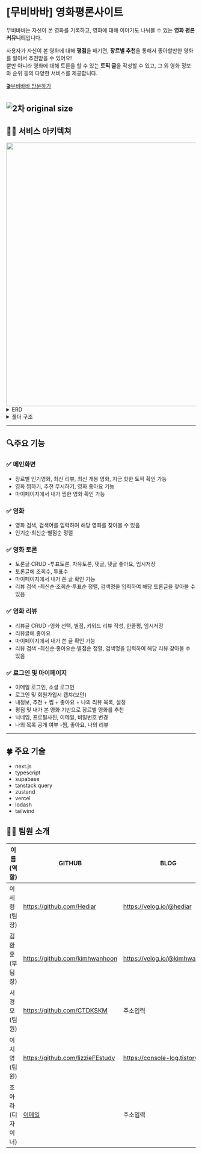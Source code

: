 # [무비바바] 영화평론사이트

무비바바는 자신이 본 영화를 기록하고, 영화에 대해 이야기도 나눠볼 수 있는 **영화 평론 커뮤니티**입니다.

사용자가 자신이 본 영화에 대해 **평점**을 매기면, **장르별 추천**을 통해서 좋아할만한 영화를 알아서 추천받을 수 있어요! <br />
뿐만 아니라 영화에 대해 토론을 할 수 있는 **토픽 글**을 작성할 수 있고, 그 외 영화 정보와 순위 등의 다양한 서비스를 제공합니다.

[🎬무비바바 방문하기](https://moviebaba.vercel.app/)

## ![2차 original size](https://github.com/Hediar/NBC-Project/assets/72387948/24144831-b4ef-4b3f-92a3-6c2f3a84a858)

## 👨‍🔧 서비스 아키텍쳐

<img src="https://github.com/Hediar/NBC-Project/assets/117324859/661467cb-235f-4c09-9d20-a0a76f0a7361" width="700"/>

<details>
<summary>ERD</summary>
<div markdown="1">
![Untitled](https://github.com/Hediar/NBC-Project/assets/72387948/56d509b3-2dbd-49c9-8a58-90bd059a40dd)
</div>
</details>

<details>
<summary>폴더 구조</summary>
<div markdown="2">
📦src  
 ┣ 📂api  
 ┃ ┣ 📂generateUsername  
 ┃ ┃ ┣ 📜generateRandomUsername.ts  
 ┃ ┃ ┣ 📜generateUniqueRandomUsername.ts  
 ┃ ┃ ┗ 📜isUsernameAvailable.ts  
 ┃ ┣ 📂movieStatistics  
 ┃ ┃ ┣ 📜countMovieGenres.ts  
 ┃ ┃ ┣ 📜getGenresUserLikes.ts   
 ┃ ┃ ┣ 📜getLikesByGenres.ts  
 ┃ ┃ ┣ 📜getNumbersOfGenresWatched.ts  
 ┃ ┃ ┣ 📜getOrganizedMovieDetails.ts  
 ┃ ┃ ┣ 📜getRuntimesByGenres.ts  
 ┃ ┃ ┗ 📜getWatchedMoviesList.ts  
 ┃ ┣ 📂supabase  
 ┃ ┃ ┣ 📜getUserIsPublicData.ts  
 ┃ ┃ ┣ 📜saveUserProviderWithEmail.ts  
 ┃ ┃ ┗ 📜toggleIsPublicData.ts
 ┃ ┣ 📜discoverMoviesWithGenreId.ts
 ┃ ┣ 📜doesUserMatch.ts
 ┃ ┣ 📜formatTime.ts
 ┃ ┣ 📜getMovieDataWithMovieIds.ts
 ┃ ┣ 📜getMovieGenres.ts
 ┃ ┣ 📜getMovieNameWIthMovieId.ts
 ┃ ┣ 📜POSTWatchLater.ts
 ┃ ┣ 📜review.ts
 ┃ ┣ 📜supabase-discussion.ts
 ┃ ┗ 📜tmdb.ts
 ┣ 📂app
 ┃ ┣ 📂(auth)
 ┃ ┃ ┣ 📂(route-handler)
 ┃ ┃ ┃ ┣ 📂auth
 ┃ ┃ ┃ ┃ ┣ 📂callback
 ┃ ┃ ┃ ┃ ┃ ┗ 📜route.ts
 ┃ ┃ ┃ ┃ ┣ 📂delete-account
 ┃ ┃ ┃ ┃ ┃ ┗ 📜route.ts
 ┃ ┃ ┃ ┃ ┣ 📂get-userdata
 ┃ ┃ ┃ ┃ ┃ ┗ 📜route.ts
 ┃ ┃ ┃ ┃ ┣ 📂profile
 ┃ ┃ ┃ ┃ ┃ ┣ 📂change-avatar
 ┃ ┃ ┃ ┃ ┃ ┃ ┗ 📜route.ts
 ┃ ┃ ┃ ┃ ┃ ┣ 📂change-password
 ┃ ┃ ┃ ┃ ┃ ┃ ┗ 📜route.ts
 ┃ ┃ ┃ ┃ ┃ ┣ 📂forgot-password
 ┃ ┃ ┃ ┃ ┃ ┃ ┗ 📜route.ts
 ┃ ┃ ┃ ┃ ┃ ┣ 📂name
 ┃ ┃ ┃ ┃ ┃ ┃ ┗ 📜route.ts
 ┃ ┃ ┃ ┃ ┃ ┣ 📂password
 ┃ ┃ ┃ ┃ ┃ ┃ ┗ 📜route.ts
 ┃ ┃ ┃ ┃ ┃ ┣ 📂reauthenticate-user
 ┃ ┃ ┃ ┃ ┃ ┃ ┗ 📜route.ts
 ┃ ┃ ┃ ┃ ┃ ┣ 📂username
 ┃ ┃ ┃ ┃ ┃ ┃ ┗ 📜route.ts
 ┃ ┃ ┃ ┃ ┃ ┗ 📜route.ts
 ┃ ┃ ┃ ┃ ┣ 📂sign-in
 ┃ ┃ ┃ ┃ ┃ ┗ 📜route.ts
 ┃ ┃ ┃ ┃ ┣ 📂sign-out
 ┃ ┃ ┃ ┃ ┃ ┗ 📜route.ts
 ┃ ┃ ┃ ┃ ┗ 📂sign-up
 ┃ ┃ ┃ ┃ ┃ ┗ 📜route.ts
 ┃ ┃ ┃ ┣ 📂oauth
 ┃ ┃ ┃ ┃ ┗ 📂(social-sign-in)
 ┃ ┃ ┃ ┃ ┃ ┣ 📂callback
 ┃ ┃ ┃ ┃ ┃ ┃ ┗ 📜route.ts
 ┃ ┃ ┃ ┃ ┃ ┗ 📂google-sign-in
 ┃ ┃ ┃ ┃ ┃ ┃ ┗ 📜route.ts
 ┃ ┃ ┃ ┃ ┗ 📂search-username
 ┃ ┃ ┃ ┃ ┗ 📜route.ts
 ┃ ┃ ┃ ┣ 📂forgot-password
 ┃ ┃ ┃ ┃ ┣ 📜form.tsx
 ┃ ┃ ┃ ┃ ┣ 📜page.tsx
 ┃ ┃ ┃ ┃ ┗ 📜resetPassword.tsx
 ┃ ┃ ┃ ┣ 📜Message.tsx
 ┃ ┃ ┃ ┣ 📜SocialButtons.backup.tsx
 ┃ ┃ ┃ ┗ 📜SocialButtons.tsx
 ┃ ┃ ┣ 📂common
 ┃ ┃ ┃ ┣ 📂Buttons
 ┃ ┃ ┃ ┃ ┣ 📜AlreadyWatchedButton.tsx
 ┃ ┃ ┃ ┃ ┣ 📜NotYetWatchedButton
 ┃ ┃ ┃ ┃ ┃ ┗ 📜NotYetWatchedButton.tsx
 ┃ ┃ ┃ ┃ ┣ 📜WatchLaterButton.tsx
 ┃ ┃ ┃ ┗ 📜__tests__
 ┃ ┃ ┃ ┃ ┣ 📜AlreadyWatchedButton.test.tsx
 ┃ ┃ ┃ ┃ ┣ 📜NotYetWatchedButton.test.tsx
 ┃ ┃ ┃ ┃ ┗ 📜WatchLaterButton.test.tsx
 ┃ ┃ ┃ ┣ 📜Footer.tsx
 ┃ ┃ ┃ ┣ 📜Header.tsx
 ┃ ┃ ┃ ┗ 📜SideBar.tsx
 ┃ ┃ ┣ 📂redux
 ┃ ┃ ┃ ┣ 📂actions
 ┃ ┃ ┃ ┃ ┗ 📂auth
 ┃ ┃ ┃ ┃ ┃ ┣ 📜actions.ts
 ┃ ┃ ┃ ┃ ┃ ┗ 📜types.ts
 ┃ ┃ ┃ ┣ 📂reducers
 ┃ ┃ ┃ ┃ ┗ 📂auth
 ┃ ┃ ┃ ┃ ┃ ┣ 📜reducers.ts
 ┃ ┃ ┃ ┃ ┃ ┗ 📜types.ts
 ┃ ┃ ┃ ┣ 📂slices
 ┃ ┃ ┃ ┃ ┣ 📂auth
 ┃ ┃ ┃ ┃ ┃ ┣ 📜authSlice.ts
 ┃ ┃ ┃ ┃ ┃ ┗ 📜index.ts
 ┃ ┃ ┃ ┗ 📜store.ts
 ┃ ┃ ┣ 📂util
 ┃ ┃ ┃ ┣ 📂common
 ┃ ┃ ┃ ┃ ┣ 📜auth.ts
 ┃ ┃ ┃ ┃ ┗ 📜i18n
 ┃ ┃ ┃ ┣ 📂i18n
 ┃ ┃ ┃ ┃ ┗ 📜en.ts
 ┃ ┃ ┃ ┗ 📂types
 ┃ ┃ ┃ ┃ ┣ 📜auth.ts
 ┃ ┃ ┃ ┃ ┣ 📜index.ts
 ┃ ┃ ┃ ┃ ┗ 📜i18n.ts
 ┃ ┃ ┣ 📂views
 ┃ ┃ ┃ ┣ 📂auth
 ┃ ┃ ┃ ┃ ┣ 📜auth.tsx
 ┃ ┃ ┃ ┃ ┣ 📜page.tsx
 ┃ ┃ ┃ ┃ ┗ 📜profile.tsx
 ┃ ┃ ┃ ┣ 📂common
 ┃ ┃ ┃ ┃ ┣ 📜Footer.tsx
 ┃ ┃ ┃ ┃ ┣ 📜Header.tsx
 ┃ ┃ ┃ ┃ ┗ 📜SideBar.tsx
 ┃ ┃ ┃ ┗ 📂(route-handler)
 ┃ ┃ ┃ ┃ ┗ 📂auth
 ┃ ┃ ┃ ┃ ┃ ┗ 📂sign-up
 ┃ ┃ ┃ ┃ ┃ ┃ ┗ 📜route.ts
 ┃ ┃ ┃ ┣ 📂movie
 ┃ ┃ ┃ ┃ ┣ 📜discover.tsx
 ┃ ┃ ┃ ┃ ┣ 📜genre.tsx
 ┃ ┃ ┃ ┃ ┣ 📜page.tsx
 ┃ ┃ ┃ ┃ ┗ 📜result.tsx
 ┃ ┃ ┃ ┣ 📂not-found
 ┃ ┃ ┃ ┃ ┗ 📜page.tsx
 ┃ ┃ ┃ ┣ 📂settings
 ┃ ┃ ┃ ┃ ┣ 📂change-email
 ┃ ┃ ┃ ┃ ┃ ┣ 📜form.tsx
 ┃ ┃ ┃ ┃ ┃ ┗ 📜page.tsx
 ┃ ┃ ┃ ┃ ┣ 📂change-password
 ┃ ┃ ┃ ┃ ┃ ┣ 📜form.tsx
 ┃ ┃ ┃ ┃ ┃ ┗ 📜page.tsx
 ┃ ┃ ┃ ┃ ┣ 📂change-username
 ┃ ┃ ┃ ┃ ┃ ┣ 📜form.tsx
 ┃ ┃ ┃ ┃ ┃ ┗ 📜page.tsx
 ┃ ┃ ┃ ┃ ┣ 📂delete-account
 ┃ ┃ ┃ ┃ ┃ ┣ 📜form.tsx
 ┃ ┃ ┃ ┃ ┃ ┗ 📜page.tsx
 ┃ ┃ ┃ ┃ ┣ 📂index.ts
 ┃ ┃ ┃ ┃ ┗ 📂socials
 ┃ ┃ ┃ ┃ ┃ ┣ 📂add
 ┃ ┃ ┃ ┃ ┃ ┃ ┣ 📜form.tsx
 ┃ ┃ ┃ ┃ ┃ ┃ ┗ 📜page.tsx
 ┃ ┃ ┃ ┃ ┃ ┗ 📂delete
 ┃ ┃ ┃ ┃ ┃ ┃ ┣ 📜form.tsx
 ┃ ┃ ┃ ┃ ┃ ┃ ┗ 📜page.tsx
 ┃ ┃ ┃ ┣ 📂user
 ┃ ┃ ┃ ┃ ┣ 📂account
 ┃ ┃ ┃ ┃ ┃ ┣ 📂notifications
 ┃ ┃ ┃ ┃ ┃ ┃ ┣ 📜notifications.tsx
 ┃ ┃ ┃ ┃ ┃ ┃ ┣ 📜page.tsx
 ┃ ┃ ┃ ┃ ┃ ┃ ┗ 📜settings.tsx
 ┃ ┃ ┃ ┃ ┃ ┗ 📜page.tsx
 ┃ ┃ ┃ ┃ ┣ 📂activity
 ┃ ┃ ┃ ┃ ┃ ┣ 📂posts
 ┃ ┃ ┃ ┃ ┃ ┃ ┣ 📜posts.tsx
 ┃ ┃ ┃ ┃ ┃ ┃ ┣ 📜single-post.tsx
 ┃ ┃ ┃ ┃ ┃ ┃ ┗ 📜thread.tsx
 ┃ ┃ ┃ ┃ ┃ ┗ 📜page.tsx
 ┃ ┃ ┃ ┃ ┗ 📂user
 ┃ ┃ ┃ ┃ ┃ ┣ 📂comments
 ┃ ┃ ┃ ┃ ┃ ┃ ┣ 📜comments.tsx
 ┃ ┃ ┃ ┃ ┃ ┃ ┗ 📜page.tsx
 ┃ ┃ ┃ ┃ ┃ ┗ 📜page.tsx
 ┃ ┃ ┣ 📂(store)
 ┃ ┃ ┃ ┗ 📂(auth)
 ┃ ┃ ┃ ┃ ┗ 📂(auth)
 ┃ ┃ ┃ ┃ ┃ ┗ 📜index.ts
 ┃ ┃ ┣ 📂types
 ┃ ┃ ┃ ┣ 📜app.ts
 ┃ ┃ ┃ ┣ 📜auth.ts
 ┃ ┃ ┃ ┣ 📜i18n.ts
 ┃ ┃ ┃ ┗ 📜redux.ts
 ┃ ┃ ┣ 📂util
 ┃ ┃ ┃ ┗ 📂common
 ┃ ┃ ┃ ┃ ┗ 📜auth.ts
 ┃ ┃ ┃ ┣ 📂i18n
 ┃ ┃ ┃ ┃ ┗ 📜en.ts
 ┃ ┃ ┃ ┣ 📂types
 ┃ ┃ ┃ ┃ ┣ 📜auth.ts
 ┃ ┃ ┃ ┃ ┣ 📜i18n.ts
 ┃ ┃ ┃ ┃ ┣ 📜index.ts
 ┃ ┃ ┃ ┃ ┗ 📜redux.ts
 ┃ ┃ ┣ 📂views
 ┃ ┃ ┃ ┣ 📂auth
 ┃ ┃ ┃ ┃ ┣ 📜auth.tsx
 ┃ ┃ ┃ ┃ ┣ 📜index.ts
 ┃ ┃ ┃ ┃ ┣ 📜page.tsx
 ┃ ┃ ┃ ┃ ┗ 📜profile.tsx
 ┃ ┃ ┃ ┣ 📂common
 ┃ ┃ ┃ ┃ ┣ 📜Footer.tsx
 ┃ ┃ ┃ ┃ ┣ 📜Header.tsx
 ┃ ┃ ┃ ┃ ┗ 📜SideBar.tsx
 ┃ ┃ ┃ ┗ 📂(route-handler)
 ┃ ┃ ┃ ┃ ┗ 📂auth
 ┃ ┃ ┃ ┃ ┃ ┗ 📂sign-up
 ┃ ┃ ┃ ┃ ┃ ┃ ┗ 📜route.ts
 ┃ ┃ ┃ ┣ 📂movie
 ┃ ┃ ┃ ┃ ┣ 📜discover.tsx
 ┃ ┃ ┃ ┃ ┣ 📜genre.tsx
 ┃ ┃ ┃ ┃ ┣ 📜index.ts
 ┃ ┃ ┃ ┃ ┣ 📜page.tsx
 ┃ ┃ ┃ ┃ ┣ 📜result.tsx
 ┃ ┃ ┃ ┃ ┗ 📜search.tsx
 ┃ ┃ ┃ ┣ 📂not-found
 ┃ ┃ ┃ ┃ ┗ 📜page.tsx
 ┃ ┃ ┃ ┣ 📂settings
 ┃ ┃ ┃ ┃ ┣ 📂change-email
 ┃ ┃ ┃ ┃ ┃ ┣ 📜form.tsx
 ┃ ┃ ┃ ┃ ┃ ┗ 📜page.tsx
 ┃ ┃ ┃ ┃ ┣ 📂change-password
 ┃ ┃ ┃ ┃ ┃ ┣ 📜form.tsx
 ┃ ┃ ┃ ┃ ┃ ┗ 📜page.tsx
 ┃ ┃ ┃ ┃ ┣ 📂change-username
 ┃ ┃ ┃ ┃ ┃ ┣ 📜form.tsx
 ┃ ┃ ┃ ┃ ┃ ┗ 📜page.tsx
 ┃ ┃ ┃ ┃ ┣ 📂delete-account
 ┃ ┃ ┃ ┃ ┃ ┣ 📜form.tsx
 ┃ ┃ ┃ ┃ ┃ ┗ 📜page.tsx
 ┃ ┃ ┃ ┃ ┣ 📂index.ts
 ┃ ┃ ┃ ┃ ┗ 📂socials
 ┃ ┃ ┃ ┃ ┃ ┣ 📂add
 ┃ ┃ ┃ ┃ ┃ ┃ ┣ 📜form.tsx
 ┃ ┃ ┃ ┃ ┃ ┃ ┗ 📜page.tsx
 ┃ ┃ ┃ ┃ ┃ ┗ 📂delete
 ┃ ┃ ┃ ┃ ┃ ┃ ┣ 📜form.tsx
 ┃ ┃ ┃ ┃ ┃ ┃ ┗ 📜page.tsx
 ┃ ┃ ┃ ┣ 📂user
 ┃ ┃ ┃ ┃ ┣ 📂account
 ┃ ┃ ┃ ┃ ┃ ┣ 📂notifications
 ┃ ┃ ┃ ┃ ┃ ┃ ┣ 📜notifications.tsx
 ┃ ┃ ┃ ┃ ┃ ┃ ┣ 📜page.tsx
 ┃ ┃ ┃ ┃ ┃ ┃ ┗ 📜settings.tsx
 ┃ ┃ ┃ ┃ ┃ ┗ 📜page.tsx
 ┃ ┃ ┃ ┃ ┣ 📂activity
 ┃ ┃ ┃ ┃ ┃ ┣ 📂posts
 ┃ ┃ ┃ ┃ ┃ ┃ ┣ 📜posts.tsx
 ┃ ┃ ┃ ┃ ┃ ┃ ┣ 📜single-post.tsx
 ┃ ┃ ┃ ┃ ┃ ┃ ┗ 📜thread.tsx
 ┃ ┃ ┃ ┃ ┃ ┗ 📜page.tsx
 ┃ ┃ ┃ ┃ ┗ 📂user
 ┃ ┃ ┃ ┃ ┃ ┣ 📂comments
 ┃ ┃ ┃ ┃ ┃ ┃ ┣ 📜comments.tsx
 ┃ ┃ ┃ ┃ ┃ ┃ ┗ 📜page.tsx
 ┃ ┃ ┃ ┃ ┃ ┗ 📜page.tsx
 ┃ ┃ ┃ ┃ ┗ 📜index.ts
 ┃ ┃ ┃ ┗ 📂types
 ┃ ┃ ┃ ┃ ┣ 📜app.ts
 ┃ ┃ ┃ ┃ ┣ 📜auth.ts
 ┃ ┃ ┃ ┃ ┣ 📜i18n.ts
 ┃ ┃ ┃ ┃ ┗ 📜redux.ts
 ┃ ┃ ┗ 📜index.ts
 ┃ ┣ 📂public
 ┃ ┃ ┣ 📂static
 ┃ ┃ ┃ ┣ 📜main.css
 ┃ ┃ ┃ ┗ 📜main.js
 ┃ ┃ ┣ 📜favicon.ico
 ┃ ┃ ┣ 📜index.html
 ┃ ┃ ┗ 📜manifest.webmanifest
 ┃ ┣ 📜App.tsx
 ┃ ┗ 📜index.tsx
 ┣ 📂(models)
 ┃ ┣ 📂api
 ┃ ┃ ┣ 📂generateUsername
 ┃ ┃ ┃ ┣ 📂entity
 ┃ ┃ ┃ ┃ ┗ 📜index.ts
 ┃ ┃ ┃ ┣ 📂interfaces
 ┃ ┃ ┃ ┃ ┣ 📜generateRandomUsername.ts
 ┃ ┃ ┃ ┃ ┣ 📜generateUniqueRandomUsername.ts
 ┃ ┃ ┃ ┃ ┗ 📜isUsernameAvailable.ts
 ┃ ┃ ┃ ┗ 📜index.ts
 ┃ ┃ ┣ 📂movieStatistics
 ┃ ┃ ┃ ┣ 📂entity
 ┃ ┃ ┃ ┃ ┗ 📜index.ts
 ┃ ┃ ┃ ┣ 📂interfaces
 ┃ ┃ ┃ ┃ ┣ 📜countMovieGenres.ts
 ┃ ┃ ┃ ┃ ┣ 📜getGenresUserLikes.ts
 ┃ ┃ ┃ ┃ ┣ 📜getLikesByGenres.ts
 ┃ ┃ ┃ ┃ ┣ 📜getNumbersOfGenresWatched.ts
 ┃ ┃ ┃ ┃ ┣ 📜getOrganizedMovieDetails.ts
 ┃ ┃ ┃ ┃ ┣ 📜getRuntimesByGenres.ts
 ┃ ┃ ┃ ┃ ┗ 📜getWatchedMoviesList.ts
 ┃ ┃ ┃ ┗ 📜index.ts
 ┃ ┃ ┣ 📂supabase
 ┃ ┃ ┃ ┣ 📂entity
 ┃ ┃ ┃ ┃ ┗ 📜index.ts
 ┃ ┃ ┃ ┣ 📂interfaces
 ┃ ┃ ┃ ┃ ┣ 📜getUserIsPublicData.ts
 ┃ ┃ ┃ ┃ ┣ 📜saveUserProviderWithEmail.ts
 ┃ ┃ ┃ ┃ ┗ 📜toggleIsPublicData.ts
 ┃ ┃ ┃ ┗ 📜index.ts
 ┃ ┃ ┣ 📂discoverMoviesWithGenreId.ts
 ┃ ┃ ┣ 📂doesUserMatch.ts
 ┃ ┃ ┣ 📂formatTime.ts
 ┃ ┃ ┣ 📂getMovieDataWithMovieIds.ts
 ┃ ┃ ┣ 📂getMovieGenres.ts
 ┃ ┃ ┣ 📂getMovieNameWIthMovieId.ts
 ┃ ┃ ┣ 📂POSTWatchLater.ts
 ┃ ┃ ┣ 📂review.ts
 ┃ ┃ ┣ 📂supabase-discussion.ts
 ┃ ┃ ┗ 📂tmdb.ts
 ┃ ┗ 📜index.ts
 ┃ ┣ 📂app
 ┃ ┃ ┣ 📂(auth)
 ┃ ┃ ┃ ┣ 📂(route-handler)
 ┃ ┃ ┃ ┃ ┣ 📂auth
 ┃ ┃ ┃ ┃ ┃ ┗ 📂callback
 ┃ ┃ ┃ ┃ ┃ ┃ ┗ 📜route.ts
 ┃ ┃ ┃ ┃ ┃ ┣ 📂delete-account
 ┃ ┃ ┃ ┃ ┃ ┃ ┗ 📜route.ts
 ┃ ┃ ┃ ┃ ┃ ┣ 📂get-userdata
 ┃ ┃ ┃ ┃ ┃ ┃ ┗ 📜route.ts
 ┃ ┃ ┃ ┃ ┃ ┣ 📂profile
 ┃ ┃ ┃ ┃ ┃ ┃ ┣ 📂change-avatar
 ┃ ┃ ┃ ┃ ┃ ┃ ┃ ┗ 📜route.ts
 ┃ ┃ ┃ ┃ ┃ ┃ ┣ 📂change-password
 ┃ ┃ ┃ ┃ ┃ ┃ ┃ ┗ 📜route.ts
 ┃ ┃ ┃ ┃ ┃ ┃ ┣ 📂forgot-password
 ┃ ┃ ┃ ┃ ┃ ┃ ┃ ┗ 📜route.ts
 ┃ ┃ ┃ ┃ ┃ ┃ ┣ 📂name
 ┃ ┃ ┃ ┃ ┃ ┃ ┃ ┗ 📜route.ts
 ┃ ┃ ┃ ┃ ┃ ┃ ┣ 📂password
 ┃ ┃ ┃ ┃ ┃ ┃ ┃ ┗ 📜route.ts
 ┃ ┃ ┃ ┃ ┃ ┃ ┣ 📂reauthenticate-user
 ┃ ┃ ┃ ┃ ┃ ┃ ┃ ┗ 📜route.ts
 ┃ ┃ ┃ ┃ ┃ ┃ ┣ 📂username
 ┃ ┃ ┃ ┃ ┃ ┃ ┃ ┗ 📜route.ts
 ┃ ┃ ┃ ┃ ┃ ┃ ┗ 📜route.ts
 ┃ ┃ ┃ ┃ ┃ ┗ 📜route.ts
 ┃ ┃ ┃ ┃ ┣ 📂sign-in
 ┃ ┃ ┃ ┃ ┃ ┗ 📜route.ts
 ┃ ┃ ┃ ┃ ┣ 📂sign-out
 ┃ ┃ ┃ ┃ ┃ ┗ 📜route.ts
 ┃ ┃ ┃ ┃ ┗ 📂sign-up
 ┃ ┃ ┃ ┃ ┃ ┗ 📜route.ts
 ┃ ┃ ┃ ┣ 📂oauth
 ┃ ┃ ┃ ┃ ┗ 📂(social-sign-in)
 ┃ ┃ ┃ ┃ ┃ ┣ 📂callback
 ┃ ┃ ┃ ┃ ┃ ┃ ┗ 📜route.ts
 ┃ ┃ ┃ ┃ ┃ ┗ 📂google-sign-in
 ┃ ┃ ┃ ┃ ┃ ┃ ┗ 📜route.ts
 ┃ ┃ ┃ ┃ ┗ 📂search-username
 ┃ ┃ ┃ ┃ ┗ 📜route.ts
 ┃ ┃ ┃ ┣ 📂forgot-password
 ┃ ┃ ┃ ┃ ┣ 📜form.tsx
 ┃ ┃ ┃ ┃ ┣ 📜page.tsx
 ┃ ┃ ┃ ┃ ┗ 📜route.ts
 ┃ ┃ ┃ ┣ 📂index.ts
 ┃ ┃ ┃ ┣ 📂name
 ┃ ┃ ┃ ┃ ┣ 📜form.tsx
 ┃ ┃ ┃ ┃ ┣ 📜page.tsx
 ┃ ┃ ┃ ┃ ┗ 📜route.ts
 ┃ ┃ ┃ ┣ 📂password
 ┃ ┃ ┃ ┃ ┣ 📜form.tsx
 ┃ ┃ ┃ ┃ ┣ 📜page.tsx
 ┃ ┃ ┃ ┃ ┗ 📜route.ts
 ┃ ┃ ┃ ┣ 📂reauthenticate-user
 ┃ ┃ ┃ ┃ ┣ 📜form.tsx
 ┃ ┃ ┃ ┃ ┣ 📜page.tsx
 ┃ ┃ ┃ ┃ ┗ 📜route.ts
 ┃ ┃ ┃ ┣ 📂username
 ┃ ┃ ┃ ┃ ┣ 📜form.tsx
 ┃ ┃ ┃ ┃ ┣ 📜page.tsx
 ┃ ┃ ┃ ┃ ┗ 📜route.ts
 ┃ ┃ ┃ ┗ 📜route.ts
 ┃ ┃ ┣ 📂user
 ┃ ┃ ┃ ┣ 📂account
 ┃ ┃ ┃ ┃ ┣ 📂(route-handler)
 ┃ ┃ ┃ ┃ ┃ ┣ 📂notifications
 ┃ ┃ ┃ ┃ ┃ ┃ ┣ 📂index.ts
 ┃ ┃ ┃ ┃ ┃ ┃ ┣ 📂notifications
 ┃ ┃ ┃ ┃ ┃ ┃ ┃ ┣ 📜page.tsx
 ┃ ┃ ┃ ┃ ┃ ┃ ┃ ┣ 📜settings.tsx
 ┃ ┃ ┃ ┃ ┃ ┃ ┃ ┗ 📜toggle.tsx
 ┃ ┃ ┃ ┃ ┃ ┃ ┣ 📜page.tsx
 ┃ ┃ ┃ ┃ ┃ ┃ ┗ 📜settings.tsx
 ┃ ┃ ┃ ┃ ┃ ┣ 📂posts
 ┃ ┃ ┃ ┃ ┃ ┃ ┣ 📜posts.tsx
 ┃ ┃ ┃ ┃ ┃ ┃ ┣ 📜single-post.tsx
 ┃ ┃ ┃ ┃ ┃ ┃ ┣ 📜thread.tsx
 ┃ ┃ ┃ ┃ ┃ ┃ ┗ 📜vote.tsx
 ┃ ┃ ┃ ┃ ┃ ┣ 📂settings
 ┃ ┃ ┃ ┃ ┃ ┃ ┣ 📜change-email.tsx
 ┃ ┃ ┃ ┃ ┃ ┃ ┣ 📜change-password.tsx
 ┃ ┃ ┃ ┃ ┃ ┃ ┣ 📜change-username.tsx
 ┃ ┃ ┃ ┃ ┃ ┃ ┣ 📜delete-account.tsx
 ┃ ┃ ┃ ┃ ┃ ┃ ┗ 📜index.ts
 ┃ ┃ ┃ ┃ ┃ ┣ 📂user
 ┃ ┃ ┃ ┃ ┃ ┃ ┣ 📂comments
 ┃ ┃ ┃ ┃ ┃ ┃ ┃ ┣ 📜index.ts
 ┃ ┃ ┃ ┃ ┃ ┃ ┃ ┗ 📜post.ts
 ┃ ┃ ┃ ┃ ┃ ┃ ┣ 📜comments.tsx
 ┃ ┃ ┃ ┃ ┃ ┃ ┗ 📜index.ts
 ┃ ┃ ┃ ┃ ┃ ┗ 📜route.ts
 ┃ ┃ ┃ ┃ ┗ 📜index.ts
 ┃ ┃ ┃ ┗ 📂posts
 ┃ ┃ ┃ ┃ ┣ 📂(post)
 ┃ ┃ ┃ ┃ ┃ ┗ 📂comments
 ┃ ┃ ┃ ┃ ┃ ┃ ┣ 📂entity
 ┃ ┃ ┃ ┃ ┃ ┃ ┃ ┗ 📜index.ts
 ┃ ┃ ┃ ┃ ┃ ┃ ┣ 📂interfaces
 ┃ ┃ ┃ ┃ ┃ ┃ ┃ ┣ 📜addComment.ts
 ┃ ┃ ┃ ┃ ┃ ┃ ┃ ┣ 📜addReply.ts
 ┃ ┃ ┃ ┃ ┃ ┃ ┃ ┣ 📜deleteComment.ts
 ┃ ┃ ┃ ┃ ┃ ┃ ┃ ┣ 📜deleteReply.ts
 ┃ ┃ ┃ ┃ ┃ ┃ ┃ ┣ 📜getComments.ts
 ┃ ┃ ┃ ┃ ┃ ┃ ┃ ┣ 📜getReplies.ts
 ┃ ┃ ┃ ┃ ┃ ┃ ┃ ┣ 📜getReply.ts
 ┃ ┃ ┃ ┃ ┃ ┃ ┃ ┣ 📜updateComment.ts
 ┃ ┃ ┃ ┃ ┃ ┃ ┃ ┗ 📜updateReply.ts
 ┃ ┃ ┃ ┃ ┃ ┃ ┗ 📜index.ts
 ┃ ┃ ┃ ┃ ┃ ┗ 📜route.ts
 ┃ ┃ ┃ ┃ ┣ 📂entity
 ┃ ┃ ┃ ┃ ┃ ┗ 📜index.ts
 ┃ ┃ ┃ ┃ ┣ 📂interfaces
 ┃ ┃ ┃ ┃ ┃ ┣ 📜createPost.ts
 ┃ ┃ ┃ ┃ ┃ ┣ 📜deletePost.ts
 ┃ ┃ ┃ ┃ ┃ ┣ 📜getPosts.ts
 ┃ ┃ ┃ ┃ ┃ ┣ 📜getPostsByUserId.ts
 ┃ ┃ ┃ ┃ ┃ ┣ 📜getPostsForHomepage.ts
 ┃ ┃ ┃ ┃ ┃ ┣ 📜getSinglePost.ts
 ┃ ┃ ┃ ┃ ┃ ┣ 📜updatePost.ts
 ┃ ┃ ┃ ┃ ┃ ┗ 📜userLikesPost.ts
 ┃ ┃ ┃ ┃ ┗ 📜index.ts
 ┃ ┃ ┃ ┗ 📂interfaces
 ┃ ┃ ┃ ┃ ┗ 📜index.ts
 ┃ ┃ ┗ 📂search
 ┃ ┃ ┃ ┣ 📂(search-username)
 ┃ ┃ ┃ ┃ ┣ 📂search
 ┃ ┃ ┃ ┃ ┃ ┗ 📂get-user
 ┃ ┃ ┃ ┃ ┃ ┗ 📜index.ts
 ┃ ┃ ┃ ┃ ┗ 📜route.ts
 ┃ ┃ ┃ ┣ 📂search-genres
 ┃ ┃ ┃ ┃ ┣ 📂search-genre
 ┃ ┃ ┃ ┃ ┃ ┗ 📂genre
 ┃ ┃ ┃ ┃ ┃ ┃ ┣ 📂get-genre-details
 ┃ ┃ ┃ ┃ ┃ ┃ ┃ ┗ 📂search-genre
 ┃ ┃ ┃ ┃ ┃ ┃ ┃ ┃ ┗ 📂index.ts
 ┃ ┃ ┃ ┃ ┃ ┃ ┃ ┗ 📜index.ts
 ┃ ┃ ┃ ┃ ┃ ┃ ┣ 📂get-genre
 ┃ ┃ ┃ ┃ ┃ ┃ ┃ ┗ 📜index.ts
 ┃ ┃ ┃ ┃ ┃ ┃ ┗ 📜route.ts
 ┃ ┃ ┃ ┃ ┃ ┗ 📜search.ts
 ┃ ┃ ┃ ┃ ┣ 📂search-genres
 ┃ ┃ ┃ ┃ ┃ ┗ 📜index.ts
 ┃ ┃ ┃ ┃ ┣ 📂search-movie
 ┃ ┃ ┃ ┃ ┃ ┗ 📂get-movie
 ┃ ┃ ┃ ┃ ┃ ┃ ┣ 📂index.ts
 ┃ ┃ ┃ ┃ ┃ ┃ ┗ 📜route.ts
 ┃ ┃ ┃ ┃ ┃ ┗ 📜search.ts
 ┃ ┃ ┃ ┃ ┣ 📂search-users
 ┃ ┃ ┃ ┃ ┃ ┗ 📂get-user
 ┃ ┃ ┃ ┃ ┃ ┃ ┣ 📂index.ts
 ┃ ┃ ┃ ┃ ┃ ┃ ┗ 📜route.ts
 ┃ ┃ ┃ ┃ ┃ ┗ 📜search.ts
 ┃ ┃ ┃ ┃ ┣ 📂search.ts
 ┃ ┃ ┃ ┃ ┗ 📜index.ts
 ┃ ┃ ┃ ┗ 📂user-movie
 ┃ ┃ ┃ ┃ ┣ 📂index.ts
 ┃ ┃ ┃ ┃ ┗ 📜route.ts
 ┃ ┃ ┣ 📜index.ts
 ┃ ┃ ┗ 📂user-genres
 ┃ ┃ ┃ ┣ 📂genre
 ┃ ┃ ┃ ┃ ┣ 📂index.ts
 ┃ ┃ ┃ ┃ ┗ 📜route.ts
 ┃ ┃ ┃ ┗ 📜index.ts
 ┃ ┗ 📂models
 ┃ ┃ ┣ 📜api.ts
 ┃ ┃ ┣ 📜app.ts
 ┃ ┃ ┣ 📜auth.ts
 ┃ ┃ ┣ 📜i18n.ts
 ┃ ┃ ┗ 📜redux.ts
 ┣ 📂public
 ┃ ┣ 📂static
 ┃ ┃ ┣ 📜main.css
 ┃ ┃ ┗ 📜main.js
 ┃ ┣ 📜favicon.ico
 ┃ ┣ 📜index.html
 ┃ ┗ 📜manifest.webmanifest
 ┣ 📜App.tsx
 ┗ 📜index.tsx

</div>
</details>

---

## 🔍주요 기능

### ✅ 메인화면

- 장르별 인기영화, 최신 리뷰, 최신 개봉 영화, 지금 핫한 토픽 확인 가능
- 영화 찜하기, 추천 무시하기, 영화 좋아요 기능
- 마이페이지에서 내가 찜한 영화 확인 가능

### ✅ 영화

- 영화 검색, 검색어를 입력하여 해당 영화를 찾아볼 수 있음
- 인기순·최신순·별점순 정렬

### ✅ 영화 토론

- 토론글 CRUD -투표토론, 자유토론, 댓글, 댓글 좋아요, 임시저장
- 토론글에 조회수, 투표수
- 마이페이지에서 내가 쓴 글 확인 가능
- 리뷰 검색 -최신순·조회순·투표순 정렬, 검색명을 입력하여 해당 토론글을 찾아볼 수 있음

### ✅ 영화 리뷰

- 리뷰글 CRUD -영화 선택, 별점, 키워드 리뷰 작성, 한줄평, 임시저장
- 리뷰글에 좋아요
- 마이페이지에서 내가 쓴 글 확인 가능
- 리뷰 검색 -최신순·좋아요순·별점순 정렬, 검색명을 입력하여 해당 리뷰 찾아볼 수 있음

### ✅ 로그인 및 마이페이지

- 이메일 로그인, 소셜 로그인
- 로그인 및 회원가입시 캡챠(보안)
- 내정보, 추천 + 찜 + 좋아요 + 나의 리뷰 목록, 설정
- 평점 및 내가 본 영화 기반으로 장르별 영화를 추천
- 닉네임, 프로필사진, 이메일, 비밀번호 변경
- 나의 목록 공개 여부 -찜, 좋아요, 나의 리뷰

---

## 🍀 주요 기술

- next.js
- typescript
- supabase
- tanstack query
- zustand
- vercel
- lodash
- tailwind

## 🧑🏻 팀원 소개

| 이름(역할)       | GITHUB                           | BLOG                            |
| ---------------- | -------------------------------- | ------------------------------- |
| 이세령(팀장)     | https://github.com/Hediar        | https://velog.io/@hediar        |
| 김환훈(부팀장)   | https://github.com/kimhwanhoon   | https://velog.io/@kimhwanhoon   |
| 서경모(팀원)     | https://github.com/CTDKSKM       | 주소입력                        |
| 이지영(팀원)     | https://github.com/lizzieFEstudy | https://console-log.tistory.com |
| 조아라(디자이너) | [이메일](이메일주소입력)         | 주소입력                        |
